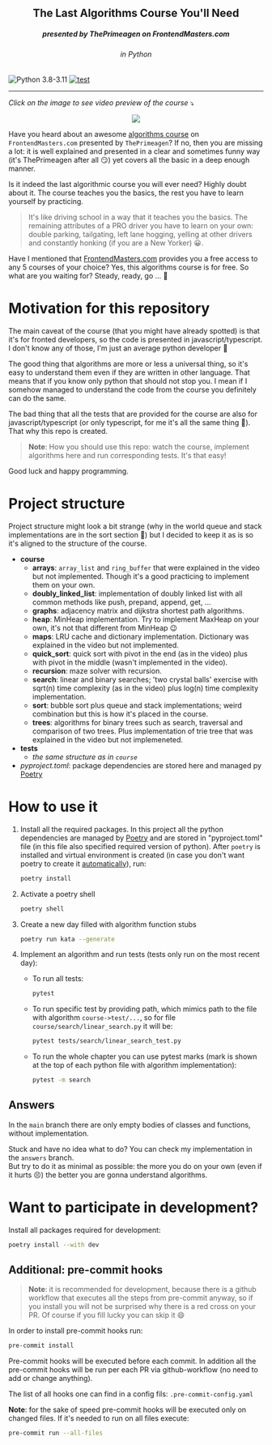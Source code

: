 
<p>
    <h2 align="center">The Last Algorithms Course You'll Need</h2>
    <h5 align="center">presented by ThePrimeagen on FrontendMasters.com</h5>
    <h6 align="center">in Python</h6>
</p>

![Python 3.8-3.11](./assets/readme/python_versions.svg)
[![test](https://github.com/Andrei-Aksionov/TheLastAlgorithmsCourseYouWillNeed/actions/workflows/test.yaml/badge.svg)](https://github.com/Andrei-Aksionov/TheLastAlgorithmsCourseYouWillNeed/actions/workflows/test.yaml)

***
*Click on the image to see video preview of the course* ⤵
<div align="center">
      <a href="https://www.youtube.com/watch?v=Lwr3-doAgaI">
         <img src="assets/readme/algorithms.png">
      </a>
</div>

Have you heard about an awesome [algorithms course](https://frontendmasters.com/courses/algorithms/) on `FrontendMasters.com` presented by `ThePrimeagen`? If no, then you are missing a lot: it is well explained and presented in a clear and sometimes funny way (it's ThePrimeagen after all :smirk:) yet covers all the basic in a deep enough manner.

Is it indeed the last algorithmic course you will ever need? Highly doubt about it. The course teaches you the basics, the rest you have to learn yourself by practicing.

> It's like driving school in a way that it teaches you the basics. The remaining attributes of a PRO driver you have to learn on your own: double parking, tailgating, left lane hogging, yelling at other drivers and constantly honking (if you are a New Yorker) :grinning:.

Have I mentioned that [FrontendMasters.com](https://frontendmasters.com/) provides you a free access to any 5 courses of your choice? Yes, this algorithms course is for free. So what are you waiting for? Steady, ready, go ... :runner:

# Motivation for this repository

The main caveat of the course (that you might have already spotted) is that it's for fronted developers, so the code is presented in javascript/typescript. I don't know any of those, I'm just an average python developer :monkey:

The good thing that algorithms are more or less a universal thing, so it's easy to understand them even if they are written in other language. That means that if you know only python that should not stop you. I mean if I somehow managed to understand the code from the course you definitely can do the same.

The bad thing that all the tests that are provided for the course are also for javascript/typescript (or only typescript, for me it's all the same thing :shrug:). That why this repo is created.

> **Note**: How you should use this repo: watch the course, implement algorithms here and run corresponding tests. It's that easy!

Good luck and happy programming.

# Project structure

Project structure might look a bit strange (why in the world queue and stack implementations are in the sort section :shrug:) but I decided to keep it as is so it's aligned to the structure of the course.

- **course**
  - **arrays**: `array_list` and `ring_buffer` that were explained in the video but not implemented. Though it's a good practicing to implement them on your own.
  - **doubly_linked_list**: implementation of doubly linked list with all common methods like push, prepand, append, get, ...
  - **graphs**: adjacency matrix and dijkstra shortest path algorithms.
  - **heap**: MinHeap implementation. Try to implement MaxHeap on your own, it's not that different from MinHeap :wink:
  - **maps**: LRU cache and dictionary implementation. Dictionary was explained in the video but not implemented.
  - **quick_sort**: quick sort with pivot in the end (as in the video) plus with pivot in the middle (wasn't implemented in the video).
  - **recursion**: maze solver with recursion.
  - **search**: linear and binary searches; 'two crystal balls' exercise with sqrt(n) time complexity (as in the video) plus log(n) time complexity implementation.
  - **sort**: bubble sort plus queue and stack implementations; weird combination but this is how it's placed in the course.
  - **trees**: algorithms for binary trees such as search, traversal and comparison of two trees. Plus implementation of trie tree that was explained in the video but not implemeneted.
- **tests**
  - *the same structure as in `course`*
- *pyproject.toml*: package dependencies are stored here and managed py [Poetry](https://python-poetry.org/)

# How to use it

1. Install all the required packages. In this project all the python dependencies are managed by [Poetry](https://python-poetry.org/) and are stored in "pyproject.toml" file (in this file also specified required version of python). After `poetry` is installed and virtual environment is created (in case you don't want poetry to create it [automatically](https://python-poetry.org/docs/configuration/#virtualenvscreate)), run:

    ```bash
    poetry install
    ```

2. Activate a poetry shell
    
    ```bash
    poetry shell
    ```

3. Create a new day filled with algorithm function stubs

    ```bash
    poetry run kata --generate
    ```

4. Implement an algorithm and run tests (tests only run on the most recent day):

    - To run all tests:

        ```bash
        pytest
        ```

    - To run specific test by providing path, which mimics path to the file with algorithm `course->test/...`, so for file `course/search/linear_search.py` it will be:

        ```bash
        pytest tests/search/linear_search_test.py
        ```

    - To run the whole chapter you can use pytest marks (mark is shown at the top of each python file with algorithm implementation):

        ```bash
        pytest -m search
        ```

## Answers

In the `main` branch there are only empty bodies of classes and functions, without implementation.

Stuck and have no idea what to do? You can check my implementation in the `answers` branch. </br> But try to do it as minimal as possible: the more you do on your own (even if it hurts :persevere:) the better you are gonna understand algorithms.

# Want to participate in development?

Install all packages required for development:

```bash
poetry install --with dev
```

## Additional: pre-commit hooks

> **Note**: it is recommended for development, because there is a github workflow that executes all the steps from pre-commit anyway, so if you install you will not be surprised why there is a red cross on your PR. Of course if you fill lucky you can skip it :smile:

In order to install pre-commit hooks run:

```bash
pre-commit install
```

Pre-commit hooks will be executed before each commit. In addition all the pre-commit hooks will be run per each PR via github-workflow (no need to add or change anything).

The list of all hooks one can find in a config fils: `.pre-commit-config.yaml`

**Note**: for the sake of speed pre-commit hooks will be executed only on changed files. If it's needed to run on all files execute:

```bash
pre-commit run --all-files
```
